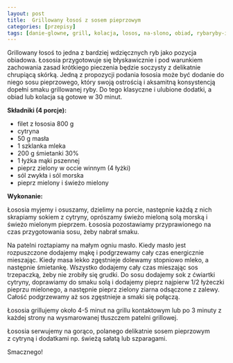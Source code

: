 ```yaml
---
layout: post
title:  Grillowany łosoś z sosem pieprzowym
categories: [przepisy]
tags: [danie-glowne, grill, kolacja, losos, na-slono, obiad, rybaryby-i-owoce-morza]
---
```

Grillowany łosoś to jedna z bardziej wdzięcznych ryb jako pozycja obiadowa. Łososia przygotowuje się błyskawicznie i pod warunkiem zachowania zasad krótkiego pieczenia będzie soczysty z delikatnie chrupiącą skórką. Jedną z propozycji podania łososia może być dodanie do niego sosu pieprzowego, który swoją ostrością i aksamitną konsystencją dopełni smaku grillowanej ryby. Do tego klasyczne i ulubione dodatki, a obiad lub kolacja są gotowe w 30 minut.

**Składniki (4 porcje):**
* filet z łososia 800 g
* cytryna
* 50 g masła
* 1 szklanka mleka
* 200 g śmietanki 30%
* 1 łyżka mąki pszennej
* pieprz zielony w occie winnym (4 łyżki)
* sól zwykła i sól morska
* pieprz mielony i świeżo mielony

**Wykonanie:**

Łososia myjemy i osuszamy, dzielimy na porcie, następnie każdą z nich skrapiamy sokiem z cytryny, oprószamy świeżo mieloną solą morską i świeżo mielonym pieprzem. Łososia pozostawiamy przyprawionego na czas przygotowania sosu, żeby nabrał smaku.

Na patelni roztapiamy na małym ogniu masło. Kiedy masło jest rozpuszczone dodajemy mąkę i podgrzewamy cały czas energicznie mieszając. Kiedy masa lekko zgęstnieje dolewamy stopniowo mleko, a następnie śmietankę. Wszystko dodajemy cały czas mieszając sos trzepaczką, żeby nie zrobiły się grudki. Do sosu dodajemy sok z ćwiartki cytryny, doprawiamy do smaku solą i dodajemy pieprz najpierw 1/2 łyżeczki pieprzu mielonego, a następnie pieprz zielony ziarna odsączone z zalewy. Całość podgrzewamy aż sos zgęstnieje a smaki się połączą.

Łososia grillujemy około 4-5 minut na grillu kontaktowym lub po 3 minuty z każdej strony na wysmarowanej tłuszczem patelni grillowej.

Łososia serwujemy na gorąco, polanego delikatnie sosem pieprzowym z cytryną i dodatkami np. świeżą sałatą lub szparagami.

Smacznego!
    
